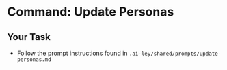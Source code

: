 # Command: Update Personas

## Your Task

- Follow the prompt instructions found in `.ai-ley/shared/prompts/update-personas.md`
